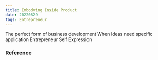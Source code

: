 ```yaml
---
title: Embodying Inside Product
date: 20220829
tags: Entrepreneur
---
```


The perfect form of business development 
When Ideas need specific application 
Entrepreneur Self Expression



### Reference
